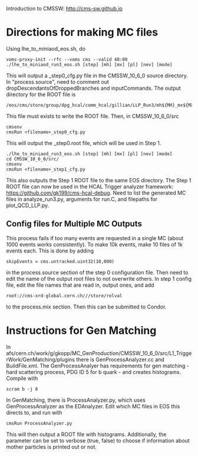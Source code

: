 Introduction to CMSSW: http://cms-sw.github.io

# Directions for making MC files
Using lhe_to_miniaod_eos.sh, do

    voms-proxy-init --rfc --voms cms --valid 48:00
    ./lhe_to_miniaod_run3_eos.sh [step] [mh] [mx] [pl] [nev] [mode]

This will output a <filename>_step0_cfg.py file in the CMSSW_10_6_0 source directory. In "process.source", need to comment out dropDescendantsOfDroppedBranches and inputCommands. The output directory for the ROOT file is 

    /eos/cms/store/group/dpg_hcal/comm_hcal/gillian/LLP_Run3/mh${MH}_mx${MX}_pl${PL}_ev${N_EV}/

This file must exists to write the ROOT file. Then, in CMSSW_10_6_0/src
    
    cmsenv
    cmsRun <filename>_step0_cfg.py

This will output the <filename>_step0.root file, which will be used in Step 1.
    
    ./lhe_to_miniaod_run3_eos.sh [step] [mh] [mx] [pl] [nev] [mode]
    cd CMSSW_10_6_0/src/
    cmsenv
    cmsRun <filename>_step1_cfg.py
 
This also outputs the Step 1 ROOT file to the same EOS directory. The Step 1 ROOT file can now be used in the HCAL Trigger analyzer framework: https://github.com/gk199/cms-hcal-debug. Need to list the generated MC files in analyze_run3.py, arguments for run.C, and filepaths for plot_QCD_LLP.py.

## Config files for Multiple MC Outputs
This process fails if too many events are requested in a single MC (about 1000 events works consistently). To make 10k events, make 10 files of 1k events each. This is done by adding 

    skipEvents = cms.untracked.uint32(10,000)
    
in the process.source section of the step 0 configuration file. Then need to edit the name of the output root files to not overwrite others. In step 1 config file, edit the file names that are read in, output ones, and add 

    root://cms-xrd-global.cern.ch///store/relval
   
to the process.mix section. Then this can be submitted to Condor. 

# Instructions for Gen Matching
In afs/cern.ch/work/g/gkopp/MC_GenProduction/CMSSW_10_6_0/src/L1_TriggerWork/GenMatching/plugins there is GenProcessAnalyzer.cc and BuildFile.xml. The GenProcessAnalyer has requirements for gen matching - hard scattering process, PDG ID 5 for b quark - and creates histograms. Compile with 

    scram b -j 8
   
In GenMatching, there is ProcessAnalyzer.py, which uses GenProcessAnalyzer as the EDAnalyzer. Edit which MC files in EOS this directs to, and run with
    
    cmsRun ProcessAnalyzer.py
    
This will then output a ROOT file with histograms. Additionally, the parameter can be set to verbose (true, false) to choose if information about mother particles is printed out or not.
